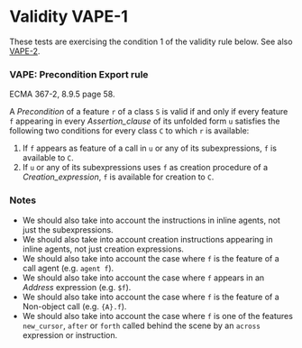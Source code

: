# Validity VAPE-1

These tests are exercising the condition 1 of the validity rule below.
See also [VAPE-2](../vape2).

### VAPE: Precondition Export rule

ECMA 367-2, 8.9.5 page 58.

A *Precondition* of a feature `r` of a class `S` is valid if and only if every feature `f` appearing in every *Assertion_clause* of its unfolded form `u` satisfies the following two conditions for every class `C` to which `r` is available:

1. If `f` appears as feature of a call in `u` or any of its subexpressions, `f` is available to `C`.
2. If `u` or any of its subexpressions uses `f` as creation procedure of a *Creation_expression*, `f` is available for creation to `C`.

### Notes

* We should also take into account the instructions in inline agents, not just the subexpressions.
* We should also take into account creation instructions appearing in inline agents, not just creation expressions.
* We should also take into account the case where `f` is the feature of a call agent (e.g. `agent f`).
* We should also take into account the case where `f` appears in an *Address* expression  (e.g. `$f`).
* We should also take into account the case where `f` is the feature of a Non-object call (e.g. `{A}.f`).
* We should also take into account the case where `f` is one of the features `new_cursor`, `after` or `forth` called behind the scene by an `across` expression or instruction.
